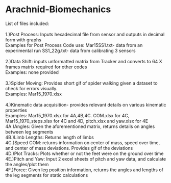 # Arachnid-Biomechanics
List of files included:<br />
<br />
1.)Post Process: Inputs hexadecimal file from sensor and outputs in decimal form with graphs<br />
Examples for Post Process Code use: Mar15SS1.txt- data from an experimental run SS1_22g.txt- data from calibrating 3 sensors<br />
<br />
2.)Data Shift: inputs unformatted matrix from Tracker and converts to 64 X frames matrix required for other codes<br />
Examples: none provided<br />
<br />
3.)Spider Moving: Provides short gif of spider walking given a dataset to check for errors visually.<br />
Examples: Mar15_1970.xlsx<br />
<br />
4.)Kinematic data acquisition- provides relevant details on various kinematic properties<br />
Examples: Mar15_1970.xlsx for 4A,4B,4C. COM.xlsx for 4C, Mar15_1970_steps.xlsx for 4C and 4D, pitch.xlsx and yaw.xlsx for 4E<br />
4A.)Angles: Given the aforementioned matrix, returns details on angles between leg segments<br />
4B.)Limb Lengths: Returns length of limbs<br />
4C.)Speed COM: returns information on center of mass, speed over time, and center of mass deviations. Provides gif of the deviations<br />
4D.)Plot Tracks: Plots whether or not the feet were on the ground over time<br />
4E.)Pitch and Yaw: Input 2 excel sheets of pitch and yaw data, and calculate the angles/plot them<br />
4F.)Force: Given leg position information, returns the angles and lengths of the leg segments for static calculations<br />
